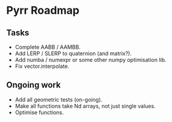 Pyrr Roadmap
============

Tasks
-----

   * Complete AABB / AAMBB.
   * Add LERP / SLERP to quaternion (and matrix?).
   * Add numba / numexpr or some other numpy optimisation lib.
   * Fix vector.interpolate.

Ongoing work
------------

   * Add all geometric tests (on-going).
   * Make all functions take Nd arrays, not just single values.
   * Optimise functions.
